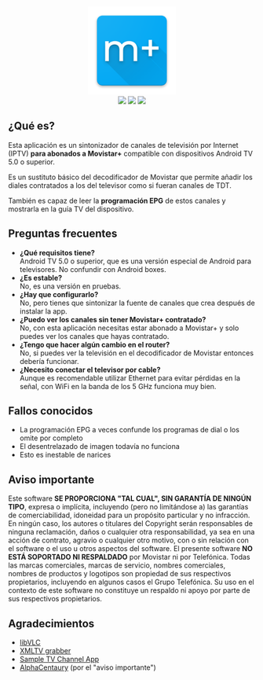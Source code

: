 <p align="center">
    <a href="https://github.com/josemmo/movistartv"><img src="logo.png" alt="" width="180"></a><br>
    <a href="https://travis-ci.com/josemmo/movistartv"><img src="https://travis-ci.com/josemmo/movistartv.svg?branch=master"></a>
    <a href="https://github.com/josemmo/movistartv/releases/latest"><img src="https://img.shields.io/badge/download-apk-10a19b.svg"></a>
    <a href="COPYING"><img src="https://img.shields.io/github/license/josemmo/movistartv.svg"></a>
</p>

## ¿Qué es?
Esta aplicación es un sintonizador de canales de televisión por Internet (IPTV) **para abonados a Movistar+** compatible con dispositivos Android TV 5.0 o superior.

Es un sustituto básico del decodificador de Movistar que permite añadir los diales contratados a los del televisor como si fueran canales de TDT.

También es capaz de leer la **programación EPG** de estos canales y mostrarla en la guía TV del dispositivo.

## Preguntas frecuentes
- **¿Qué requisitos tiene?**<br>
  Android TV 5.0 o superior, que es una versión especial de Android para televisores. No confundir con Android boxes.
- **¿Es estable?**<br>
  No, es una versión en pruebas.
- **¿Hay que configurarlo?**<br>
  No, pero tienes que sintonizar la fuente de canales que crea después de instalar la app.
- **¿Puedo ver los canales sin tener Movistar+ contratado?**<br>
  No, con esta aplicación necesitas estar abonado a Movistar+ y solo puedes ver los canales que hayas contratado.
- **¿Tengo que hacer algún cambio en el router?**<br>
  No, si puedes ver la televisión en el decodificador de Movistar entonces debería funcionar.
- **¿Necesito conectar el televisor por cable?**<br>
  Aunque es recomendable utilizar Ethernet para evitar pérdidas en la señal, con WiFi en la banda de los 5 GHz funciona muy bien.

## Fallos conocidos
- La programación EPG a veces confunde los programas de dial o los omite por completo
- El desentrelazado de imagen todavía no funciona
- Esto es inestable de narices

## Aviso importante
Este software **SE PROPORCIONA "TAL CUAL", SIN GARANTÍA DE NINGÚN TIPO**, expresa o implícita, incluyendo (pero no limitándose a) las garantías de comerciabilidad, idoneidad para un propósito particular y no infracción.
En ningún caso, los autores o titulares del Copyright serán responsables de ninguna reclamación, daños o cualquier otra responsabilidad, ya sea en una acción de contrato, agravio o cualquier otro motivo, con o sin relación con el software o el uso u otros aspectos del software.
El presente software **NO ESTÁ SOPORTADO NI RESPALDADO** por Movistar ni por Telefónica.
Todas las marcas comerciales, marcas de servicio, nombres comerciales, nombres de productos y logotipos son propiedad de sus respectivos propietarios, incluyendo en algunos casos el Grupo Telefónica.
Su uso en el contexto de este software no constituye un respaldo ni apoyo por parte de sus respectivos propietarios.

## Agradecimientos
- [libVLC](https://wiki.videolan.org/LibVLC/)
- [XMLTV grabber](https://github.com/MovistarTV/tv_grab_es_movistartv)
- [Sample TV Channel App](https://github.com/googlesamples/androidtv-sample-inputs)
- [AlphaCentaury](https://github.com/AlphaCentaury/MovistarTV#informaci%C3%B3n-importante) (por el "aviso importante")
